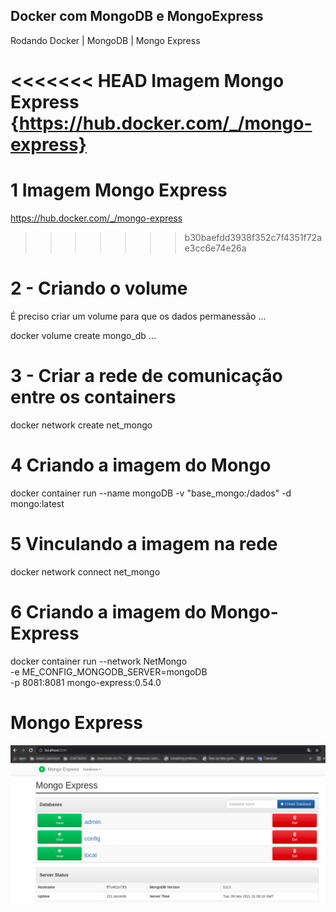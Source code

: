 ## Docker com MongoDB e MongoExpress
Rodando Docker | MongoDB | Mongo Express

<<<<<<< HEAD
Imagem Mongo Express
{https://hub.docker.com/_/mongo-express}
=======
# 1 Imagem Mongo Express
https://hub.docker.com/_/mongo-express
>>>>>>> b30baefdd3938f352c7f4351f72ae3cc6e74e26a


# 2 - Criando o volume
É preciso criar um volume para que os dados permanessão 
...

docker volume create mongo_db
...
# 3 - Criar a rede de comunicação entre os containers

docker network create net_mongo

# 4 Criando a imagem do Mongo

docker container run --name mongoDB -v "base_mongo:/dados" -d mongo:latest

# 5 Vinculando a imagem na rede
docker network connect net_mongo <ID da imagem>

# 6 Criando a imagem do Mongo-Express
docker container run --network NetMongo \
-e ME_CONFIG_MONGODB_SERVER=mongoDB \
-p 8081:8081 mongo-express:0.54.0

# Mongo Express
![Mongo Express](img/mongo-express.png)